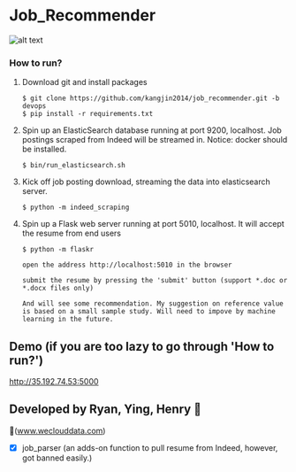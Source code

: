 # Job_Recommender

![alt text](https://dare2ai.files.wordpress.com/2018/03/screen-shot-2018-03-19-at-11-44-30-pm.png?w=1278)

### How to run?

1. Download git and install packages

       $ git clone https://github.com/kangjin2014/job_recommender.git -b devops
       $ pip install -r requirements.txt
       
2. Spin up an ElasticSearch database running at port 9200, localhost. Job postings scraped from Indeed will be streamed in. Notice: docker should be installed. 
       
       $ bin/run_elasticsearch.sh

3. Kick off job posting download, streaming the data into elasticsearch server.
        
       $ python -m indeed_scraping

4. Spin up a Flask web server running at port 5010, localhost. It will accept the resume from end users
    
       $ python -m flaskr
       
       open the address http://localhost:5010 in the browser
       
       submit the resume by pressing the 'submit' button (support *.doc or *.docx files only)
       
       And will see some recommendation. My suggestion on reference value is based on a small sample study. Will need to impove by machine learning in the future.

    
## Demo (if you are too lazy to go through 'How to run?')
    
http://35.192.74.53:5000 

## Developed by Ryan, Ying, Henry :koala: 

:link:(www.weclouddata.com)

- [x] job_parser (an adds-on function to pull resume from Indeed, however, got banned easily.)

